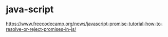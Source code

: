 # java-script
https://www.freecodecamp.org/news/javascript-promise-tutorial-how-to-resolve-or-reject-promises-in-js/
